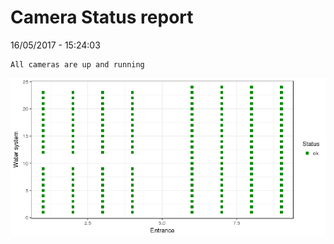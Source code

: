 Camera Status report
================
16/05/2017 - 15:24:03

    All cameras are up and running

![](camreport_files/figure-markdown_github/unnamed-chunk-2-1.png)
